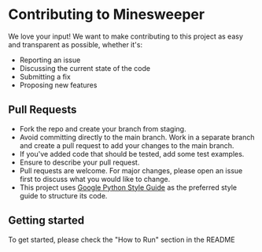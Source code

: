 # Contributing to Minesweeper
We love your input! We want to make contributing to this project as easy and transparent as possible, whether it's:

- Reporting an issue
- Discussing the current state of the code
- Submitting a fix
- Proposing new features

## Pull Requests
- Fork the repo and create your branch from staging.
- Avoid committing directly to the main branch. Work in a separate branch and create a pull request to add your changes to the main branch.
- If you've added code that should be tested, add some test examples.
- Ensure to describe your pull request.
- Pull requests are welcome. For major changes, please open an issue first to discuss what you would like to change.
- This project uses [Google Python Style Guide](https://google.github.io/styleguide/pyguide.html) as the preferred style guide to structure its code.

## Getting started
To get started, please check the "How to Run" section in the README
